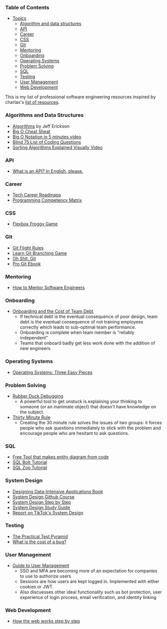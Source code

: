 ### Table of Contents

  - [Topics](#topics)
    - [Algorithm and data structures](#algorithm-and-data-structures)
    - [API](#api-design--development)
    - [Career](#Career)
    - [CSS](#CSS)
    - [Git](#Git)
    - [Mentoring](#Mentoring)
    - [Onboarding](#Onboarding)
    - [Operating Systems](#Operating-Systems)
    - [Problem Solving](#Problem-Solving)
    - [SQL](#SQL)
    - [Testing](#Testing)
    - [User Management](#User-Management)
    - [Web Development](#Web-Development)

This is my list of professional software engineering resources inspired by charlax's [list of resources](https://github.com/charlax/professional-programming).

### Algorithms and Data Structures
- [Algorithms](http://jeffe.cs.illinois.edu/teaching/algorithms/) by Jeff Erickson
- [Big O Cheat Sheat](https://www.bigocheatsheet.com)
- [Big O Notation in 5 minutes video](https://www.youtube.com/watch?v=__vX2sjlpXU)
- [Blind 75 List of Coding Questions](https://leetcode.com/discuss/general-discussion/460599/blind-75-leetcode-questions)
- [Sorting Algorithms Explained Visually Video](https://www.youtube.com/watch?v=RfXt_qHDEPw)

### API

- [What is an API? In English, please.](https://www.freecodecamp.org/news/what-is-an-api-in-english-please-b880a3214a82/)

### Career

- [Tech Career Roadmaps](https://roadmap.sh)
- [Programming Competency Matrix](https://www.sijinjoseph.com/programmer-competency-matrix/)
  
### CSS
- [Flexbox Froggy Game](https://flexboxfroggy.com/)

### Git
- [Git Flight Rules](https://github.com/k88hudson/git-flight-rules)
- [Learn Git Branching Game](https://learngitbranching.js.org/?locale=en_US)
- [Oh Shit, Git](https://ohshitgit.com)
- [Pro Git Ebook](https://git-scm.com/book/en/v2)


### Mentoring
- [How to Mentor Software Engineers](https://read.highgrowthengineer.com/p/2024-guide-to-mentoring-for-software)


### Onboarding

- [Onboarding and the Cost of Team Debt](https://www.kateheddleston.com/blog/onboarding-and-the-cost-of-team-debt)
  - If technical debt is the eventual consequence of poor design, team debt is the eventual consequence of not training employees correctly which leads to sub-optimal team performance.
  - Onboarding is complete when team member is "reliably independent"
  - Teams that onboard badly get less work done with the addition of new engineers

### Operating Systems
- [Operating Systems: Three Easy Pieces](https://pages.cs.wisc.edu/~remzi/OSTEP/)
  

### Problem Solving

- [Rubber Duck Debugging](https://rubberduckdebugging.com/)
  - A powerful tool to get unstuck is explaining your thinking to someone (or an inanimate object) that doesn't have knowledge on the subject.
- [Thirty Minute Rule](https://daniel.feldroy.com/posts/thirty-minute-rule)
  - Creating the 30 minute rule solves the issues of two groups: it forces people who ask questions immediately to stick with the problem and encourage people who are hesitant to ask questions.

### SQL

- [Free Tool that makes entity diagram from code](https://dbdiagram.io/home)
- [SQL Bolt Tutorial](https://sqlbolt.com)
- [SQL Zoo Tutorial](https://sqlzoo.net/wiki/SQL_Tutorial)

### System Design

- [Designing Data-Intensive Applications Book](https://www.amazon.com/Designing-Data-Intensive-Applications-Reliable-Maintainable/dp/1449373321)
- [System Design Github Course](https://github.com/karanpratapsingh/system-design?tab=readme-ov-file)
- [System Design Step by Step](https://gist.github.com/vasanthk/485d1c25737e8e72759f)
- [System Design Study Guide](https://docs.google.com/document/d/1KfyhNgojjp-0fyBFqqV7jaGErPGFfo1BgnuN9_yDIkk)
- [Report on TikTok's System Design](https://arxiv.org/pdf/2209.07663.pdf)

### Testing

- [The Practical Test Pyramid](https://martinfowler.com/articles/practical-test-pyramid.html)
- [What is the cost of a bug?](https://azevedorafaela.com/2018/04/27/what-is-the-cost-of-a-bug/)

### User Management
- [Guide to User Management](https://workos.com/blog/the-developers-guide-to-user-management/?utm_source=quastor&utm_medium=newsletter&utm_campaign=q12024)
  - SSO and MFA are becoming more of an expectation for companies to use to authorize users
  - Sessions are how users are kept logged in. Implemented with either cookies or JWT.
  - Also discuesses other ideal functionality such as bot protection, user experience of login process, email verification, and identity linking 

### Web Development
- [How the web works step by step](https://github.com/vasanthk/how-web-works)